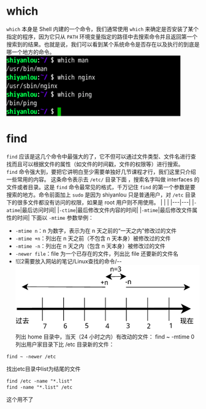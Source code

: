 # which
`which` 本身是 Shell 内建的一个命令，我们通常使用 `which` 来确定是否安装了某个指定的程序，因为它只从 `PATH` 环境变量指定的路径中去搜索命令并且返回第一个搜索到的结果。也就是说，我们可以看到某个系统命令是否存在以及执行的到底是哪一个地方的命令。
![uid871732-20200303-1583226577160.png](00_sync/00linux/Linux下的两种查找命令/Linux下的两种查找命令/uid871732-20200303-1583226577160.png)
# find
`find` 应该是这几个命令中最强大的了，它不但可以通过文件类型、文件名进行查找而且可以根据文件的属性（如文件的时间戳，文件的权限等）进行搜索。`find` 命令强大到，要把它讲明白至少需要单独好几节课程才行，我们这里只介绍一些常用的内容。
这条命令表示去 `/etc/` 目录下面 ，搜索名字叫做 interfaces 的文件或者目录。这是 `find` 命令最常见的格式，千万记住 `find` 的第一个参数是要搜索的地方。命令前面加上 `sudo` 是因为 shiyanlou 只是普通用户，对 `/etc` 目录下的很多文件都没有访问的权限，如果是 root 用户则不用使用。
|   |   |
|---|---|
|`-atime`|最后访问时间|
|`-ctime`|最后修改文件内容的时间|
|`-mtime`|最后修改文件属性的时间|
下面以 `-mtime` 参数举例：

- `-mtime n`：n 为数字，表示为在 n 天之前的“一天之内”修改过的文件
- `-mtime +n`：列出在 n 天之前（不包含 n 天本身）被修改过的文件
- `-mtime -n`：列出在 n 天之内（包含 n 天本身）被修改过的文件
- `-newer file`：file 为一个已存在的文件，列出比 file 还要新的文件名
- ![[2需要放入网站的笔记/Linux查找的命令/--![5-8.png](00_sync/00linux/Linux下的两种查找命令/Linux下的两种查找命令/5-8.png)
列出 home 目录中，当天（24 小时之内）有改动的文件：
find ~ -mtime 0
列出用户家目录下比 /etc 目录新的文件：
```
find ~ -newer /etc
```
找出etc目录中list为结尾的文件
```
find /etc -name "*.list"
find -name "*.list" /etc
```
这个用不了
